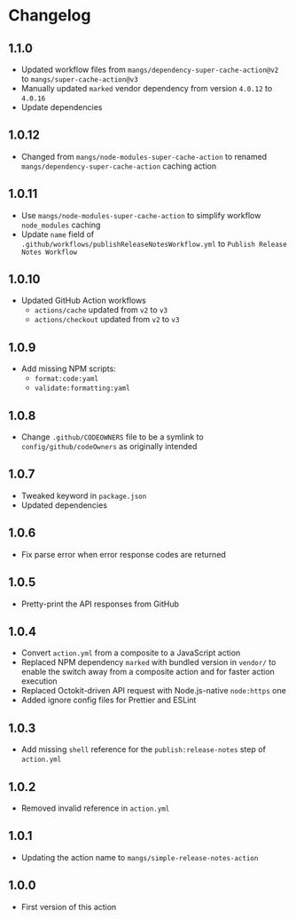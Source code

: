 # Changelog

## 1.1.0

- Updated workflow files from `mangs/dependency-super-cache-action@v2` to `mangs/super-cache-action@v3`
- Manually updated `marked` vendor dependency from version `4.0.12` to `4.0.16`
- Update dependencies

## 1.0.12

- Changed from `mangs/node-modules-super-cache-action` to renamed `mangs/dependency-super-cache-action` caching action

## 1.0.11

- Use `mangs/node-modules-super-cache-action` to simplify workflow `node_modules` caching
- Update `name` field of `.github/workflows/publishReleaseNotesWorkflow.yml` to `Publish Release Notes Workflow`

## 1.0.10

- Updated GitHub Action workflows
  - `actions/cache` updated from `v2` to `v3`
  - `actions/checkout` updated from `v2` to `v3`

## 1.0.9

- Add missing NPM scripts:
  - `format:code:yaml`
  - `validate:formatting:yaml`

## 1.0.8

- Change `.github/CODEOWNERS` file to be a symlink to `config/github/codeOwners` as originally intended

## 1.0.7

- Tweaked keyword in `package.json`
- Updated dependencies

## 1.0.6

- Fix parse error when error response codes are returned

## 1.0.5

- Pretty-print the API responses from GitHub

## 1.0.4

- Convert `action.yml` from a composite to a JavaScript action
- Replaced NPM dependency `marked` with bundled version in `vendor/` to enable the switch away from a composite action and for faster action execution
- Replaced Octokit-driven API request with Node.js-native `node:https` one
- Added ignore config files for Prettier and ESLint

## 1.0.3

- Add missing `shell` reference for the `publish:release-notes` step of `action.yml`

## 1.0.2

- Removed invalid reference in `action.yml`

## 1.0.1

- Updating the action name to `mangs/simple-release-notes-action`

## 1.0.0

- First version of this action
